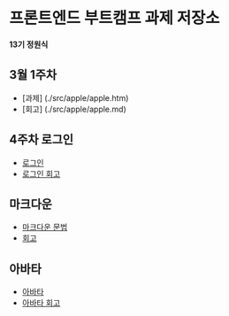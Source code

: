 # 프론트엔드 부트캠프 과제 저장소

**13기 정원식**

## 3월 1주차

- [과제] (./src/apple/apple.htm)
- [회고] (./src/apple/apple.md)


## 4주차 로그인

- [로그인](./src/login/login.html)
- [로그인 회고](./src/login/login.md)

## 마크다운

- [마크다운 문법](./src/md/markdown.md)
- [회고](./src/md/retrospect.md)

## 아바타

- [아바타](./src/avatars/avatars.html)
- [아바타 회고](./src/avatars/avatars.md)
